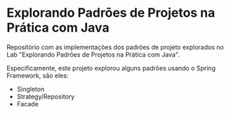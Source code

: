 # Explorando Padrões de Projetos na Prática com Java

Repositório com as implementações dos padrões de projeto explorados no Lab "Explorando Padrões de Projetos na Prática com Java". 

Especificamente, este projeto explorou alguns padrões usando o Spring Framework, são eles:

- Singleton
- Strategy/Repository
- Facade